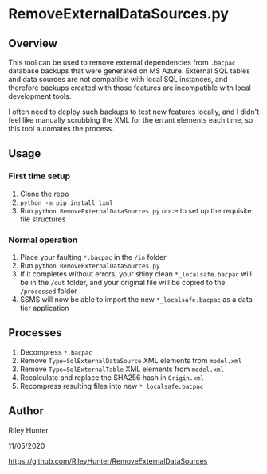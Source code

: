 # RemoveExternalDataSources.py

## Overview

This tool can be used to remove external dependencies from `.bacpac` database backups that were generated on MS Azure. External SQL tables and data sources are not compatible with local SQL instances, and therefore backups created with those features are incompatible with local development tools.

I often need to deploy such backups to test new features locally, and I didn't feel like manually scrubbing the XML for the errant elements each time, so this tool automates the process.

## Usage
### First time setup
1. Clone the repo
1. `python -m pip install lxml`
1. Run `python RemoveExternalDataSources.py` once to set up the requisite file structures

### Normal operation
1. Place your faulting `*.bacpac` in the `/in` folder
1. Run `python RemoveExternalDataSources.py`
1. If it completes without errors, your shiny clean `*_localsafe.bacpac` will be in the `/out` folder, and your original file will be copied to the `/processed` folder
1. SSMS will now be able to import the new `*_localsafe.bacpac` as a data-tier application

## Processes
1. Decompress `*.bacpac`
1. Remove `Type=SqlExternalDataSource` XML elements from `model.xml`
1. Remove `Type=SqlExternalTable` XML elements from `model.xml`
1. Recalculate and replace the SHA256 hash in `Origin.xml`
1. Recompress resulting files into new `*_localsafe.bacpac`

## Author
Riley Hunter

11/05/2020

https://github.com/RileyHunter/RemoveExternalDataSources
